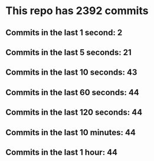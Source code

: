 # This repo has 2392 commits

## Commits in the last 1 second: 2
## Commits in the last 5 seconds: 21
## Commits in the last 10 seconds: 43
## Commits in the last 60 seconds: 44
## Commits in the last 120 seconds: 44
## Commits in the last 10 minutes: 44
## Commits in the last 1 hour: 44
